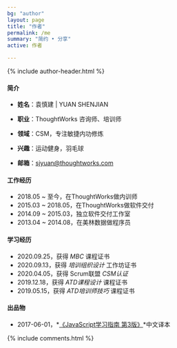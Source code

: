 ```yaml
---
bg: "author"
layout: page
title: "作者"
permalink: /me
summary: "简约 • 分享"
active: 作者

---
```


{% include author-header.html %}

#### 简介

- **姓名**：袁慎建 \| YUAN SHENJIAN

- **职业**：ThoughtWorks 咨询师、培训师

- **领域**：CSM，专注敏捷内功修炼

- **兴趣**：运动健身，羽毛球

- **邮箱**：sjyuan@thoughtworks.com


#### 工作经历

- 2018.05 ~ 至今，在ThoughtWorks做内训师
- 2015.03 ~ 2018.05，在ThoughtWorks做软件交付
- 2014.09 ~ 2015.03，独立软件交付工作室
- 2013.04 ~ 2014.08，在美林数据做程序员

#### 学习经历

- 2020.09.25，获得 *MBC* 课程证书
- 2020.09.13，获得 *培训组织设计* 工作坊证书
- 2020.04.05，获得 Scrum联盟 *CSM认证*
- 2019.12.18，获得 *ATD课程设计* 课程证书
- 2019.05.15，获得 *ATD培训师技巧* 课程证书

#### 出品物

- 2017-06-01，*[《JavaScript学习指南 第3版》](https://item.jd.com/12123997.html)*中文译本


{% include comments.html %}
